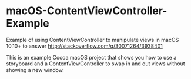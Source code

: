 # macOS-ContentViewController-Example
Example of using ContentViewController to manipulate views in macOS 10.10+ to answer http://stackoverflow.com/q/30071264/3938401

This is an example Cocoa macOS project that shows you how to use a storyboard and a ContentViewController to swap in and out views without showing a new window.
